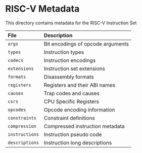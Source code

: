 # RISC-V Metadata

This directory contains metadata for the RISC-V Instruction Set

|File|Description|
|:---|:----------|
|`args`        |Bit encodings of opcode arguments|
|`types`       |Instruction types|
|`codecs`      |Instruction encodings|
|`extensions`  |Instruction set extensions|
|`formats`     |Disassembly formats|
|`registers`   |Registers and their ABI names|
|`causes`      |Trap codes and causes|
|`csrs`        |CPU Specific Registers|
|`opcodes`     |Opcode encoding information|
|`constraints` |Constraint definitions|
|`compression` |Compressed instruction metadata|
|`instructions`|Instruction pseudo code|
|`descriptions`|Instruction long descriptions|
